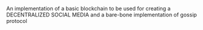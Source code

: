 An implementation of a basic blockchain to be used for creating a DECENTRALIZED SOCIAL MEDIA and a bare-bone implementation of gossip protocol 
